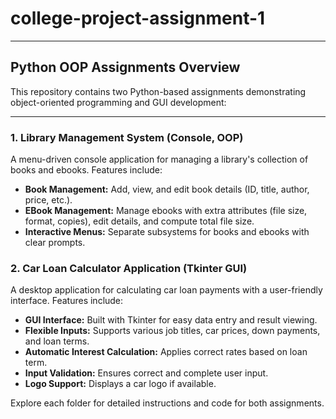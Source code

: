 # college-project-assignment-1
---

## Python OOP Assignments Overview

This repository contains two Python-based assignments demonstrating object-oriented programming and GUI development:

---

### 1. Library Management System (Console, OOP)

A menu-driven console application for managing a library's collection of books and ebooks. Features include:

- **Book Management:** Add, view, and edit book details (ID, title, author, price, etc.).
- **EBook Management:** Manage ebooks with extra attributes (file size, format, copies), edit details, and compute total file size.
- **Interactive Menus:** Separate subsystems for books and ebooks with clear prompts.


### 2. Car Loan Calculator Application (Tkinter GUI)

A desktop application for calculating car loan payments with a user-friendly interface. Features include:

- **GUI Interface:** Built with Tkinter for easy data entry and result viewing.
- **Flexible Inputs:** Supports various job titles, car prices, down payments, and loan terms.
- **Automatic Interest Calculation:** Applies correct rates based on loan term.
- **Input Validation:** Ensures correct and complete user input.
- **Logo Support:** Displays a car logo if available.


Explore each folder for detailed instructions and code for both assignments.
